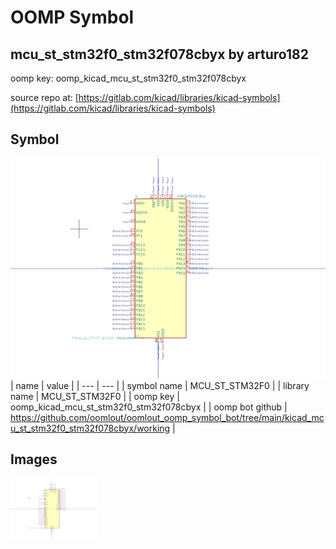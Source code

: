 # OOMP Symbol  
## mcu_st_stm32f0_stm32f078cbyx  by arturo182  
  
oomp key: oomp_kicad_mcu_st_stm32f0_stm32f078cbyx  
  
source repo at: [https://gitlab.com/kicad/libraries/kicad-symbols](https://gitlab.com/kicad/libraries/kicad-symbols)  
## Symbol  
  
[![working.png](working_600.png)](working.png)  
| name | value | 
| --- | --- | 
| symbol name | MCU_ST_STM32F0 | 
| library name | MCU_ST_STM32F0 | 
| oomp key | oomp_kicad_mcu_st_stm32f0_stm32f078cbyx | 
| oomp bot github | https://github.com/oomlout/oomlout_oomp_symbol_bot/tree/main/kicad_mcu_st_stm32f0_stm32f078cbyx/working | 
## Images  
  
[![working.png](working_140.png)](working.png)  
